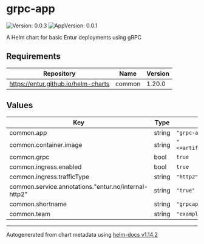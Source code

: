 # grpc-app

![Version: 0.0.3](https://img.shields.io/badge/Version-0.0.3-informational?style=flat-square) ![AppVersion: 0.0.1](https://img.shields.io/badge/AppVersion-0.0.1-informational?style=flat-square)

A Helm chart for basic Entur deployments using gRPC

## Requirements

| Repository | Name | Version |
|------------|------|---------|
| https://entur.github.io/helm-charts | common | 1.20.0 |

## Values

| Key | Type | Default | Description |
|-----|------|---------|-------------|
| common.app | string | `"grpc-app"` |  |
| common.container.image | string | `"<+artifacts.primary.image>"` |  |
| common.grpc | bool | `true` |  |
| common.ingress.enabled | bool | `true` |  |
| common.ingress.trafficType | string | `"http2"` |  |
| common.service.annotations."entur.no/internal-http2" | string | `"true"` |  |
| common.shortname | string | `"grpcapp"` |  |
| common.team | string | `"example"` |  |

----------------------------------------------
Autogenerated from chart metadata using [helm-docs v1.14.2](https://github.com/norwoodj/helm-docs/releases/v1.14.2)
